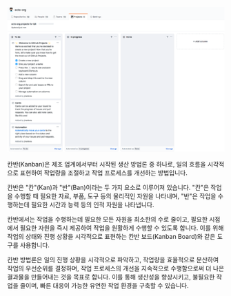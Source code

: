 ![Kanban](Kanban.png)

칸반(Kanban)은 제조 업계에서부터 시작된 생산 방법론 중 하나로, 일의 흐름을 시각적으로 표현하여 작업량을 조절하고 작업 프로세스를 개선하는 방법입니다.

칸반은 "칸"(Kan)과 "반"(Ban)이라는 두 가지 요소로 이루어져 있습니다. "칸"은 작업을 수행할 때 필요한 자료, 부품, 도구 등의 물리적인 자원을 나타내며, "반"은 작업을 수행하는데 필요한 시간과 능력 등의 인적 자원을 나타냅니다.

칸반에서는 작업을 수행하는데 필요한 모든 자원을 최소한의 수로 줄이고, 필요한 시점에서 필요한 자원을 즉시 제공하여 작업을 원활하게 수행할 수 있도록 합니다. 이를 위해 작업의 상태와 진행 상황을 시각적으로 표현하는 칸반 보드(Kanban Board)와 같은 도구를 사용합니다.

칸반 방법론은 일의 진행 상황을 시각적으로 파악하고, 작업량을 효율적으로 분산하여 작업의 우선순위를 결정하며, 작업 프로세스의 개선을 지속적으로 수행함으로써 더 나은 결과물을 만들어내는 것을 목표로 합니다. 이를 통해 생산성을 향상시키고, 불필요한 작업을 줄이며, 빠른 대응이 가능한 유연한 작업 환경을 구축할 수 있습니다.